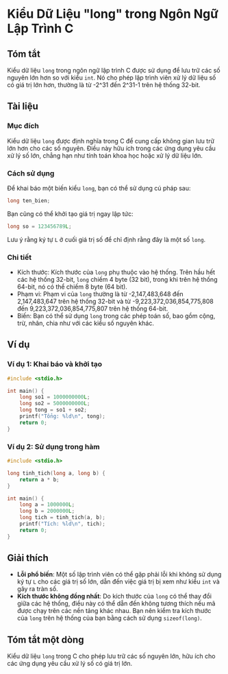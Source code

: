 <!--
Meta Description: # Kiểu Dữ Liệu "long" trong Ngôn Ngữ Lập Trình C ## Tóm tắt Kiểu dữ liệu `long` trong ngôn ngữ lập trình C được sử dụng để lưu trữ các số nguyên lớn h...
Meta Keywords: long, các, dụng, kiểu, trong
-->

# Kiểu Dữ Liệu "long" trong Ngôn Ngữ Lập Trình C

## Tóm tắt
Kiểu dữ liệu `long` trong ngôn ngữ lập trình C được sử dụng để lưu trữ các số nguyên lớn hơn so với kiểu `int`. Nó cho phép lập trình viên xử lý dữ liệu số có giá trị lớn hơn, thường là từ -2^31 đến 2^31-1 trên hệ thống 32-bit.

## Tài liệu
### Mục đích
Kiểu dữ liệu `long` được định nghĩa trong C để cung cấp không gian lưu trữ lớn hơn cho các số nguyên. Điều này hữu ích trong các ứng dụng yêu cầu xử lý số lớn, chẳng hạn như tính toán khoa học hoặc xử lý dữ liệu lớn.

### Cách sử dụng
Để khai báo một biến kiểu `long`, bạn có thể sử dụng cú pháp sau:

```c
long ten_bien;
```

Bạn cũng có thể khởi tạo giá trị ngay lập tức:

```c
long so = 123456789L;
```

Lưu ý rằng ký tự `L` ở cuối giá trị số để chỉ định rằng đây là một số `long`.

### Chi tiết
- Kích thước: Kích thước của `long` phụ thuộc vào hệ thống. Trên hầu hết các hệ thống 32-bit, `long` chiếm 4 byte (32 bit), trong khi trên hệ thống 64-bit, nó có thể chiếm 8 byte (64 bit).
- Phạm vi: Phạm vi của `long` thường là từ -2,147,483,648 đến 2,147,483,647 trên hệ thống 32-bit và từ -9,223,372,036,854,775,808 đến 9,223,372,036,854,775,807 trên hệ thống 64-bit.
- Biến: Bạn có thể sử dụng `long` trong các phép toán số, bao gồm cộng, trừ, nhân, chia như với các kiểu số nguyên khác.

## Ví dụ
### Ví dụ 1: Khai báo và khởi tạo
```c
#include <stdio.h>

int main() {
    long so1 = 1000000000L;
    long so2 = 5000000000L;
    long tong = so1 + so2;
    printf("Tổng: %ld\n", tong);
    return 0;
}
```

### Ví dụ 2: Sử dụng trong hàm
```c
#include <stdio.h>

long tinh_tich(long a, long b) {
    return a * b;
}

int main() {
    long a = 1000000L;
    long b = 2000000L;
    long tich = tinh_tich(a, b);
    printf("Tích: %ld\n", tich);
    return 0;
}
```

## Giải thích
- **Lỗi phổ biến**: Một số lập trình viên có thể gặp phải lỗi khi không sử dụng ký tự `L` cho các giá trị số lớn, dẫn đến việc giá trị bị xem như kiểu `int` và gây ra tràn số.
- **Kích thước không đồng nhất**: Do kích thước của `long` có thể thay đổi giữa các hệ thống, điều này có thể dẫn đến không tương thích nếu mã được chạy trên các nền tảng khác nhau. Bạn nên kiểm tra kích thước của `long` trên hệ thống của bạn bằng cách sử dụng `sizeof(long)`.

## Tóm tắt một dòng
Kiểu dữ liệu `long` trong C cho phép lưu trữ các số nguyên lớn, hữu ích cho các ứng dụng yêu cầu xử lý số có giá trị lớn.